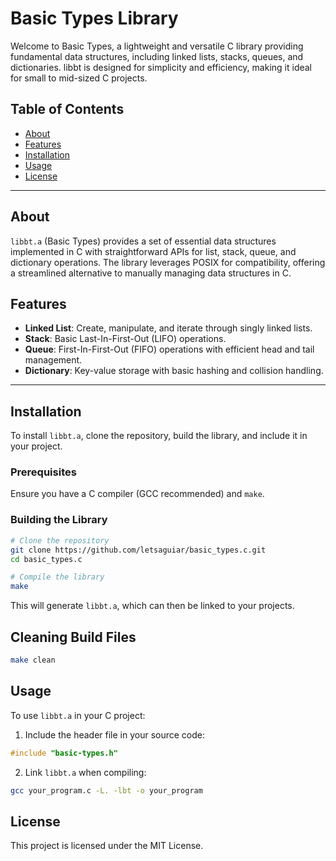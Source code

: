# Basic Types Library

Welcome to Basic Types, a lightweight and versatile C library providing fundamental data structures, including linked lists, stacks, queues, and dictionaries. libbt is designed for simplicity and efficiency, making it ideal for small to mid-sized C projects.

## Table of Contents
- [About](#about)
- [Features](#features)
- [Installation](#installation)
- [Usage](#usage)
- [License](#license)

---

## About

`libbt.a` (Basic Types) provides a set of essential data structures implemented in C with straightforward APIs for list, stack, queue, and dictionary operations. The library leverages POSIX for compatibility, offering a streamlined alternative to manually managing data structures in C.

## Features

- **Linked List**: Create, manipulate, and iterate through singly linked lists.
- **Stack**: Basic Last-In-First-Out (LIFO) operations.
- **Queue**: First-In-First-Out (FIFO) operations with efficient head and tail management.
- **Dictionary**: Key-value storage with basic hashing and collision handling.

---

## Installation

To install `libbt.a`, clone the repository, build the library, and include it in your project.

### Prerequisites
Ensure you have a C compiler (GCC recommended) and `make`.

### Building the Library

```bash
# Clone the repository
git clone https://github.com/letsaguiar/basic_types.c.git
cd basic_types.c

# Compile the library
make
```

This will generate `libbt.a`, which can then be linked to your projects.

## Cleaning Build Files
```bash
make clean
```

## Usage

To use `libbt.a` in your C project:

1. Include the header file in your source code:
```c
#include "basic-types.h"
```

2. Link `libbt.a` when compiling:
```bash
gcc your_program.c -L. -lbt -o your_program
```

## License
This project is licensed under the MIT License.